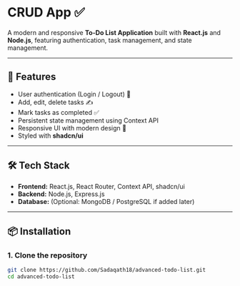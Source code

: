 # CRUD App ✅

A modern and responsive **To-Do List Application** built with **React.js** and **Node.js**, featuring authentication, task management, and state management.

---

## 🚀 Features
- User authentication (Login / Logout) 🔑
- Add, edit, delete tasks ✍️
- Mark tasks as completed ✅
- Persistent state management using Context API
- Responsive UI with modern design 🎨
- Styled with **shadcn/ui**

---

## 🛠️ Tech Stack
- **Frontend:** React.js, React Router, Context API, shadcn/ui  
- **Backend:** Node.js, Express.js  
- **Database:** (Optional: MongoDB / PostgreSQL if added later)  

---

## 📦 Installation

### 1. Clone the repository
```bash
git clone https://github.com/Sadaqath18/advanced-todo-list.git
cd advanced-todo-list
